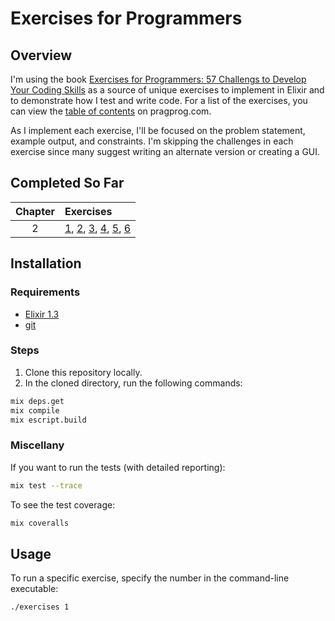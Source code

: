 # Exercises for Programmers

## Overview

I'm using the book [Exercises for Programmers: 57 Challengs to Develop Your Coding Skills](https://pragprog.com/book/bhwb/exercises-for-programmers) as a source of unique exercises to implement in Elixir and to demonstrate how I test and write code.  For a list of the exercises, you can view the [table of contents](http://media.pragprog.com/titles/bhwb/TOC.pdf) on pragprog.com.


As I implement each exercise, I'll be focused on the problem statement, example output, and constraints.  I'm skipping the challenges in each exercise since many suggest writing an alternate version or creating a GUI. 

## Completed So Far

| Chapter | Exercises |
|:-------:|:----------|
| 2       | [1](lib/exercises/chapter_two/hello.ex), [2](lib/exercises/chapter_two/count_chars.ex), [3](lib/exercises/chapter_two/quotes.ex), [4](lib/exercises/chapter_two/mad_lib.ex), [5](lib/exercises/chapter_two/simple_math.ex), [6](/lib/exercises/chapter_two/retirement_calc.ex) |

## Installation

### Requirements

- [Elixir 1.3](http://elixir-lang.org/install.html)
- [git](https://git-scm.com/downloads)

### Steps

1.  Clone this repository locally.
2.  In the cloned directory, run the following commands:

```sh
mix deps.get
mix compile
mix escript.build
```

### Miscellany

If you want to run the tests (with detailed reporting):

```sh
mix test --trace
```

To see the test coverage:

```sh
mix coveralls
```

## Usage

To run a specific exercise, specify the number in the command-line executable:

```sh
./exercises 1
```
